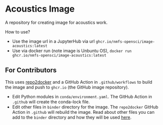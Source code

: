 # Acoustics Image

A repository for creating image for acoustics work.

How to use? 

* Use the image url in a JupyterHub via url `ghcr.io/nmfs-opensci/image-acoustics:latest`
* Use via docker run (note image is Unbuntu OS), `docker run ghcr.io/nmfs-opensci/image-acoustics:latest`

## For Contributors

This uses [repo2docker](https://repo2docker.readthedocs.io/en/latest/config_files.html) and a GitHub Action in `.github/workflows` to build the image and push to `ghcr.io` (the GitHub image repository).

* Edit Python modules in `conda/environment.yaml`. The GitHub Action in `.github` will create the conda-lock file.
* Edit other files in `binder` directory for the image. The `repo2docker` GitHub Action in `.github` will rebuild the image. Read about other files you can add to the `binder` directory and how they will be used [here](https://repo2docker.readthedocs.io/en/latest/config_files.html).
